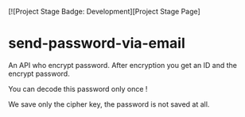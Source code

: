 [![Project Stage Badge: Development][Project Stage Page]


# send-password-via-email
An API who encrypt password.
After encryption you get an ID and the encrypt password. 

You can decode this password only once !

We save only the cipher key, the password is not saved at all.
